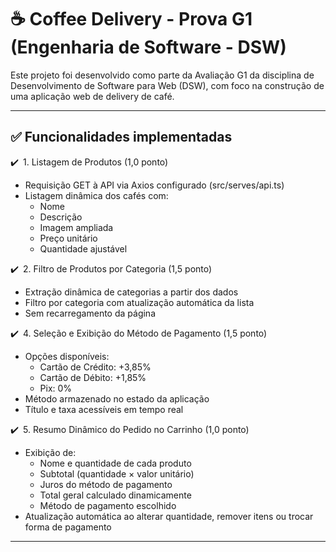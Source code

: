 # ☕ Coffee Delivery - Prova G1 (Engenharia de Software - DSW)

Este projeto foi desenvolvido como parte da Avaliação G1 da disciplina de Desenvolvimento de Software para Web (DSW), com foco na construção de uma aplicação web de delivery de café.

---

## ✅ Funcionalidades implementadas

✔️ 1. Listagem de Produtos (1,0 ponto)

- Requisição GET à API via Axios configurado (src/serves/api.ts)
- Listagem dinâmica dos cafés com:
  - Nome
  - Descrição
  - Imagem ampliada
  - Preço unitário
  - Quantidade ajustável

✔️ 2. Filtro de Produtos por Categoria (1,5 ponto)

- Extração dinâmica de categorias a partir dos dados
- Filtro por categoria com atualização automática da lista
- Sem recarregamento da página

✔️ 4. Seleção e Exibição do Método de Pagamento (1,5 ponto)

- Opções disponíveis:
  - Cartão de Crédito: +3,85%
  - Cartão de Débito: +1,85%
  - Pix: 0%
- Método armazenado no estado da aplicação
- Título e taxa acessíveis em tempo real

✔️ 5. Resumo Dinâmico do Pedido no Carrinho (1,0 ponto)

- Exibição de:
  - Nome e quantidade de cada produto
  - Subtotal (quantidade × valor unitário)
  - Juros do método de pagamento
  - Total geral calculado dinamicamente
  - Método de pagamento escolhido
- Atualização automática ao alterar quantidade, remover itens ou trocar forma de pagamento

---

